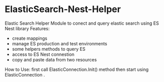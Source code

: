 # ElasticSearch-Nest-Helper

Elastic Search Helper Module to conect and query elastic search using ES Nest library 
Features:

* create mappings
* manage ES production and test environments
* some helpers methods to query ES
* access to ES Nest connestion
* copy and paste data from two resources

How to Use:
first call ElasticConnection.Init() method then start using ElasticConnection .

